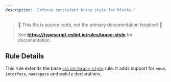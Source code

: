 ```yaml
---
description: 'Enforce consistent brace style for blocks.'
---
```


> 🛑 This file is source code, not the primary documentation location! 🛑
>
> See **https://typescript-eslint.io/rules/brace-style** for documentation.

## Rule Details

This rule extends the base [`eslint/brace-style`](https://eslint.org/docs/rules/brace-style) rule.
It adds support for `enum`, `interface`, `namespace` and `module` declarations.
